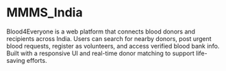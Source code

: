 # MMMS_India
Blood4Everyone is a web platform that connects blood donors and recipients across India. Users can search for nearby donors, post urgent blood requests, register as volunteers, and access verified blood bank info. Built with a responsive UI and real-time donor matching to support life-saving efforts.
